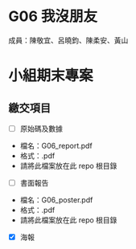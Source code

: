 # G06 我沒朋友
成員：陳敬宜、呂曉鈞、陳柔安、黃山

# 小組期末專案

## 繳交項目
- [ ] 原始碼及數據
- 檔名：G06_report.pdf
- 格式：.pdf
- 請將此檔案放在此 repo 根目錄

- [ ] 書面報告
- 檔名：G06_poster.pdf
- 格式：.pdf
- 請將此檔案放在此 repo 根目錄
- [x] 海報

